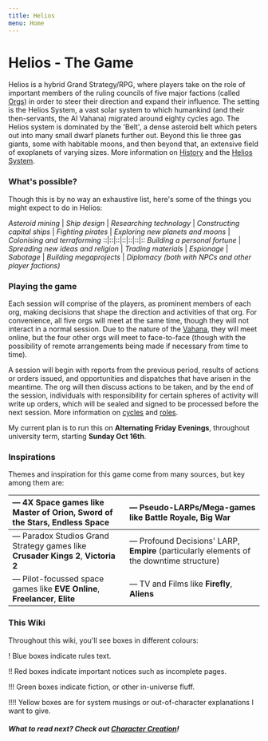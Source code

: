 ```yaml
---
title: Helios
menu: Home
---
```


# Helios - The Game

Helios is a hybrid Grand Strategy/RPG, where players take on the role of important members of the ruling councils of five major factions (called [Orgs](/orgs)) in order to steer their direction and expand their influence. The setting is the Helios System, a vast solar system to which humankind (and their then-servants, the AI Vahana) migrated around eighty cycles ago. The Helios system is dominated by the 'Belt', a dense asteroid belt which peters out into many small dwarf planets further out. Beyond this lie three gas giants, some with habitable moons, and then beyond that, an extensive field of exoplanets of varying sizes. More information on [History](/history) and the [Helios System](/planets).

### What's possible?

Though this is by no way an exhaustive list, here's some of the things you might expect to do in Helios:

_Asteroid mining_ | _Ship design_ | _Researching technology_ | _Constructing capital ships_ | _Fighting pirates_ | _Exploring new planets and moons_ | _Colonising and terraforming_
::|::|::|::|::|::|::
_Building a personal fortune_ | _Spreading new ideas and religion_ | _Trading materials_ | _Espionage_ | _Sabotage_ | _Building megaprojects_ | _Diplomacy (both with NPCs and other player factions)_

### Playing the game

Each session will comprise of the players, as prominent members of each org, making decisions that shape the direction and activities of that org. For convenience, all five orgs will meet at the same time, though they will not interact in a normal session. Due to the nature of the [Vahana](/orgs/vahana), they will meet online, but the four other orgs will meet to face-to-face (though with the possibility of remote arrangements being made if necessary from time to time).

A session will begin with reports from the previous period, results of actions or orders issued, and opportunities and dispatches that have arisen in the meantime. The org will then discuss actions to be taken, and by the end of the session, individuals with responsibility for certain spheres of activity will write up orders, which will be sealed and signed to be processed before the next session. More information on [cycles](/time) and [roles](/orgs/roles).

My current plan is to run this on **Alternating Friday Evenings**, throughout university term, starting **Sunday Oct 16th**.

### Inspirations

Themes and inspiration for this game come from many sources, but key among them are:

| — 4X Space games like **Master of Orion**, **Sword of the Stars**, **Endless Space** | — Pseudo-LARPs/Mega-games like **Battle Royale**, **Big War** |
|:-|:-|
| — Paradox Studios Grand Strategy games like **Crusader Kings 2**, **Victoria 2** | — Profound Decisions' LARP, **Empire** (particularly elements of the downtime structure) |
| — Pilot-focussed space games like **EVE Online**, **Freelancer**, **Elite** | — TV and Films like **Firefly**, **Aliens** |

### This Wiki

Throughout this wiki, you'll see boxes in different colours:

! Blue boxes indicate rules text.

!! Red boxes indicate important notices such as incomplete pages.

!!! Green boxes indicate fiction, or other in-universe fluff.

!!!! Yellow boxes are for system musings or out-of-character explanations I want to give.

##### What to read next? Check out [Character Creation](/character-creation)!
